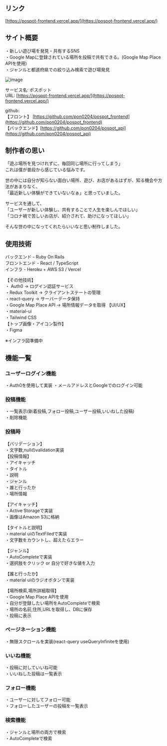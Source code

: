 ## リンク
[https://pospot-frontend.vercel.app/](https://pospot-frontend.vercel.app/)


## サイト概要
・新しい遊び場を発見・共有するSNS  
・Google Mapに登録されている場所を投稿で共有できる。(Google Map Place APIを使用)  
・ジャンルと都道府県での絞り込み検索で遊び場発見  

![image](https://user-images.githubusercontent.com/70616489/126767379-3c32c2eb-c1d9-4ce4-a5b2-e376c2b29570.gif)

サービス名: ポスポット  
URL: [https://pospot-frontend.vercel.app/](https://pospot-frontend.vercel.app/)

github:  
【フロント】 [https://github.com/pon0204/pospot_frontend](https://github.com/pon0204/pospot_frontend)  
【バックエンド】[https://github.com/pon0204/pospot_api](https://github.com/pon0204/pospot_api)

## 制作者の思い
「遊ぶ場所を見つけれずに、毎回同じ場所に行ってしまう」  
これは僕が普段から感じている悩みです。  

世の中には自分が知らない面白い場所、遊び、お店があるはずが、知る機会や方法があまりなく、  
「最近新しい体験ができていないなぁ」と思っていました。

サービスを通して、  
「ユーザーが新しい体験し、共有することで人生を楽しんでほしい」  
「コロナ禍で苦しいお店が、紹介されて、助けになってほしい」  

そんな世の中になってくれたらいいなと思い制作しました。

## 使用技術
バックエンド - Ruby On Rails  
フロントエンド - React / TypeScript  
インフラ - Heroku + AWS S3 / Vercel  

【その他技術】  
・ Auth0 → ログイン認証サービス  
・Redux Toolkit → クライアントステートの管理  
・react-query  → サーバーデータ保持  
・Google Map Place API → 場所情報データを取得 
【UI/UX】  
・material-ui  
・Tailwind CSS   
【トップ画像・アイコン製作】  
・Figma  

※インフラ図準備中

## 機能一覧

### ユーザーログイン機能
・Auth0を使用して実装
・メールアドレスとGoogleでのログイン可能

### 投稿機能
・一覧表示(新着投稿,フォロー投稿,ユーザー投稿,いいねした投稿)  
・削除機能

### 投稿時  
【バリデーション】  
・文字数,nullのvalidation実装  
【投稿情報】  
・アイキャッチ  
・タイトル  
・説明  
・ジャンル  
・誰と行ったか  
・場所情報  

【アイキャッチ】  
・Active Storageで実装  
・画像はAmazon S3に格納  

【タイトルと説明】  
・material uiのTextFiledで実装  
・文字数をカウントし、超えたらエラー  

【ジャンル】  
・AutoCompleteで実装  
・選択肢をクリック or 自分で好きな値を入力  

【誰と行ったか】  
・material uiのラジオボタンで実装  

【場所検索,場所詳細取得】  
・Google Map Place APIを使用  
・自分が登録したい場所をAutoCompleteで検索  
・場所の名前,住所,URLを取得し、DBに保存  
・投稿に表示 

### ページネーション機能
・無限スクロールを実装(react-query useQueryInfiniteを使用)  

### いいね機能
・投稿に対していいね可能  
・いいねした投稿は一覧表示  

### フォロー機能
・ユーザーに対してフォロー可能  
・フォローしたユーザーの投稿を一覧表示  

### 検索機能
・ジャンルと場所の両方で検索  
・AutoCompleteで検索  

